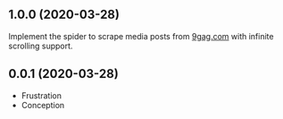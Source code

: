 1.0.0 (2020-03-28)
------------------
Implement the spider to scrape media posts from [9gag.com](https://9gag.com) 
with infinite scrolling support.


0.0.1 (2020-03-28)
------------------

- Frustration
- Conception
